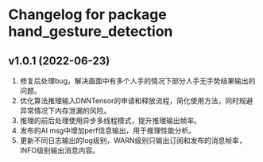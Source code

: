 # Changelog for package hand_gesture_detection

v1.0.1 (2022-06-23)
------------------
1. 修复后处理bug，解决画面中有多个人手的情况下部分人手无手势结果输出的问题。
2. 优化算法推理输入DNNTensor的申请和释放流程，简化使用方法，同时规避异常情况下内存泄漏的风险。
3. 推理的前后处理使用异步多线程模式，提升推理输出帧率。
4. 发布的AI msg中增加perf信息输出，用于推理性能分析。
5. 更新不同日志输出的log级别，WARN级别只输出订阅和发布的消息帧率，INFO级别输出消息内容。

